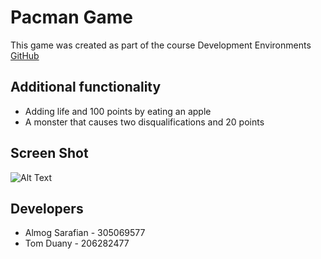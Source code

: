 # Pacman Game

This game was created as part of the course Development Environments
[GitHub](https://sise-web-development-environments.github.io/206282477_305069577/)

## Additional functionality

  * Adding life and 100 points by eating an apple
  * A monster that causes two disqualifications and 20 points

## Screen Shot
![Alt Text](https://pasteboard.co/J6YXMlO.jpg)

## Developers

  * Almog Sarafian - 305069577
  * Tom Duany - 206282477

